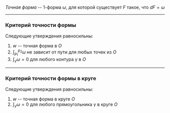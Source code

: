 *Точная форма* -- 1-форма $\omega$, для которой существует $F$ такое, что $dF = \omega$

---
### Критерий точности формы
Следующие утверждения равносильны:
1. $w$ -- точная форма в $O$
2. $\int_{p_1}^{p_2}\omega$ не зависит от пути для любых точек из $O$
3. $\int_\gamma\omega = 0$ для любого контура $\gamma$ в $O$ 

---
### Критерий точности формы в круге
Следующие утверждения равносильны:
1. $w$ -- точная форма в круге $O$
2.  $\int_\gamma\omega = 0$ для любого прямоугольника $\gamma$ в круге $O$ 
